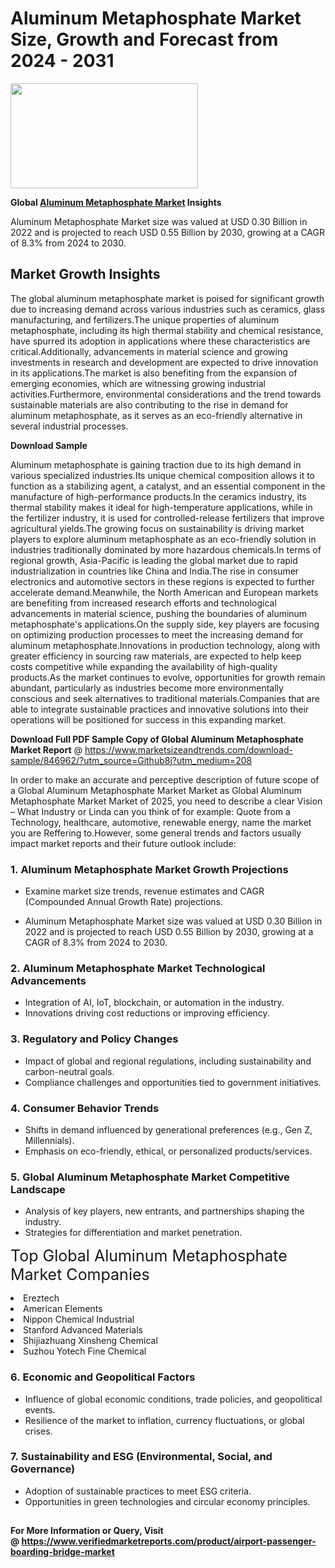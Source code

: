 <H1>Aluminum Metaphosphate Market Size, Growth and Forecast from 2024 - 2031</H1><img class="aligncenter size-medium wp-image-584254" src="https://thirdeyenews.in/wp-content/uploads/2024/09/Global-Market-Research-300x168.jpeg" alt="" width="300" height="168" /><p><strong>Global&nbsp;<a href="https://www.marketsizeandtrends.com/download-sample/846962/?utm_source=Github8j?utm_medium=208">Aluminum Metaphosphate Market</a> Insights</strong></p><p>Aluminum Metaphosphate Market size was valued at USD 0.30 Billion in 2022 and is projected to reach USD 0.55 Billion by 2030, growing at a CAGR of 8.3% from 2024 to 2030.</p><p><h2>Market Growth Insights</h2> <p>The global aluminum metaphosphate market is poised for significant growth due to increasing demand across various industries such as ceramics, glass manufacturing, and fertilizers.The unique properties of aluminum metaphosphate, including its high thermal stability and chemical resistance, have spurred its adoption in applications where these characteristics are critical.Additionally, advancements in material science and growing investments in research and development are expected to drive innovation in its applications.The market is also benefiting from the expansion of emerging economies, which are witnessing growing industrial activities.Furthermore, environmental considerations and the trend towards sustainable materials are also contributing to the rise in demand for aluminum metaphosphate, as it serves as an eco-friendly alternative in several industrial processes.</p> <p><strong>Download Sample</strong></p> <p>Aluminum metaphosphate is gaining traction due to its high demand in various specialized industries.Its unique chemical composition allows it to function as a stabilizing agent, a catalyst, and an essential component in the manufacture of high-performance products.In the ceramics industry, its thermal stability makes it ideal for high-temperature applications, while in the fertilizer industry, it is used for controlled-release fertilizers that improve agricultural yields.The growing focus on sustainability is driving market players to explore aluminum metaphosphate as an eco-friendly solution in industries traditionally dominated by more hazardous chemicals.In terms of regional growth, Asia-Pacific is leading the global market due to rapid industrialization in countries like China and India.The rise in consumer electronics and automotive sectors in these regions is expected to further accelerate demand.Meanwhile, the North American and European markets are benefiting from increased research efforts and technological advancements in material science, pushing the boundaries of aluminum metaphosphate's applications.On the supply side, key players are focusing on optimizing production processes to meet the increasing demand for aluminum metaphosphate.Innovations in production technology, along with greater efficiency in sourcing raw materials, are expected to help keep costs competitive while expanding the availability of high-quality products.As the market continues to evolve, opportunities for growth remain abundant, particularly as industries become more environmentally conscious and seek alternatives to traditional materials.Companies that are able to integrate sustainable practices and innovative solutions into their operations will be positioned for success in this expanding market.</p> <p><span class=""><strong>Download Full PDF Sample Copy of Global Aluminum Metaphosphate Market Report</strong> @ <a href="https://www.marketsizeandtrends.com/download-sample/846962/?utm_source=Github8j?utm_medium=208" target="_blank">https://www.marketsizeandtrends.com/download-sample/846962/?utm_source=Github8j?utm_medium=208</a></span></p><p>In order to make an accurate and perceptive description of future scope of a Global&nbsp;Aluminum Metaphosphate Market Market as Global&nbsp;Aluminum Metaphosphate Market Market of 2025, you need to describe a clear Vision &ndash; What Industry or Linda can you think of for example: Quote from a Technology, healthcare, automotive, renewable energy, name the market you are Reffering to.However, some general trends and factors usually impact market reports and their future outlook include:</p><h3>1.&nbsp;<strong>Aluminum Metaphosphate Market Growth Projections</strong></h3><ul><li>Examine market size trends, revenue estimates and CAGR (Compounded Annual Growth Rate) projections.</li><li><p>Aluminum Metaphosphate Market size was valued at USD 0.30 Billion in 2022 and is projected to reach USD 0.55 Billion by 2030, growing at a CAGR of 8.3% from 2024 to 2030.</p></li></ul><h3>2.&nbsp;<strong>Aluminum Metaphosphate Market Technological Advancements</strong></h3><ul><li>Integration of AI, IoT, blockchain, or automation in the industry.</li><li>Innovations driving cost reductions or improving efficiency.</li></ul><h3>3.&nbsp;<strong>Regulatory and Policy Changes</strong></h3><ul><li>Impact of global and regional regulations, including sustainability and carbon-neutral goals.</li><li>Compliance challenges and opportunities tied to government initiatives.</li></ul><h3>4.&nbsp;<strong>Consumer Behavior Trends</strong></h3><ul><li>Shifts in demand influenced by generational preferences (e.g., Gen Z, Millennials).</li><li>Emphasis on eco-friendly, ethical, or personalized products/services.</li></ul><h3>5.&nbsp;<strong>Global Aluminum Metaphosphate Market Competitive Landscape</strong></h3><ul><li>Analysis of key players, new entrants, and partnerships shaping the industry.</li><li>Strategies for differentiation and market penetration.</li></ul><p data-pm-slice="1 1 []"><span style="color: inherit; font-family: inherit; font-size: 25px;">Top Global Aluminum Metaphosphate Market Companies</span></p><div class="" data-test-id=""><p><li>Ereztech</li><li> American Elements</li><li> Nippon Chemical Industrial</li><li> Stanford Advanced Materials</li><li> Shijiazhuang Xinsheng Chemical</li><li> Suzhou Yotech Fine Chemical</li></p></div><h3>6.&nbsp;<strong>Economic and Geopolitical Factors</strong></h3><ul><li>Influence of global economic conditions, trade policies, and geopolitical events.</li><li>Resilience of the market to inflation, currency fluctuations, or global crises.</li></ul><h3>7.&nbsp;<strong>Sustainability and ESG (Environmental, Social, and Governance)</strong></h3><ul><li>Adoption of sustainable practices to meet ESG criteria.</li><li>Opportunities in green technologies and circular economy principles.</li></ul><h2><strong style="font-size: 14px;">For More Information or Query, Visit @&nbsp;</strong><a style="background-color: #ffffff; font-size: 14px;" href="https://www.marketsizeandtrends.com/report/aluminum-metaphosphate-market/" target="_blank">https://www.verifiedmarketreports.com/product/airport-passenger-boarding-bridge-market</a></h2>